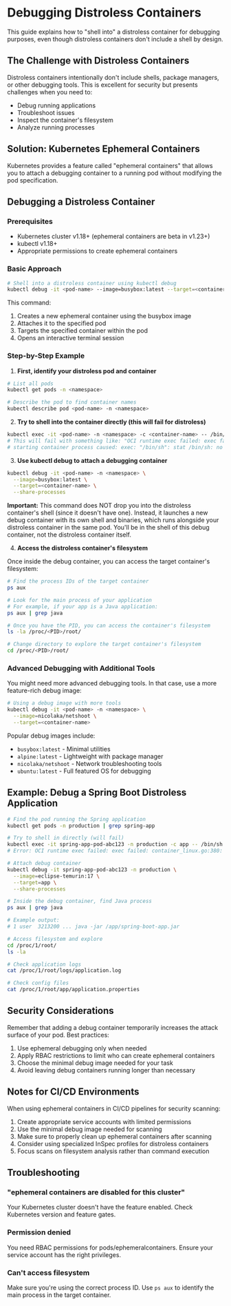 # Debugging Distroless Containers

This guide explains how to "shell into" a distroless container for debugging purposes, even though distroless containers don't include a shell by design.

## The Challenge with Distroless Containers

Distroless containers intentionally don't include shells, package managers, or other debugging tools. This is excellent for security but presents challenges when you need to:

- Debug running applications
- Troubleshoot issues
- Inspect the container's filesystem
- Analyze running processes

## Solution: Kubernetes Ephemeral Containers

Kubernetes provides a feature called "ephemeral containers" that allows you to attach a debugging container to a running pod without modifying the pod specification.

## Debugging a Distroless Container

### Prerequisites

- Kubernetes cluster v1.18+ (ephemeral containers are beta in v1.23+)
- kubectl v1.18+
- Appropriate permissions to create ephemeral containers

### Basic Approach

```bash
# Shell into a distroless container using kubectl debug
kubectl debug -it <pod-name> --image=busybox:latest --target=<container-name>
```

This command:
1. Creates a new ephemeral container using the busybox image
2. Attaches it to the specified pod
3. Targets the specified container within the pod
4. Opens an interactive terminal session

### Step-by-Step Example

1. **First, identify your distroless pod and container**

```bash
# List all pods
kubectl get pods -n <namespace>

# Describe the pod to find container names
kubectl describe pod <pod-name> -n <namespace>
```

2. **Try to shell into the container directly (this will fail for distroless)**

```bash
kubectl exec -it <pod-name> -n <namespace> -c <container-name> -- /bin/sh
# This will fail with something like: "OCI runtime exec failed: exec failed: container_linux.go:380: 
# starting container process caused: exec: "/bin/sh": stat /bin/sh: no such file or directory"
```

3. **Use kubectl debug to attach a debugging container**

```bash
kubectl debug -it <pod-name> -n <namespace> \
  --image=busybox:latest \
  --target=<container-name> \
  --share-processes
```

**Important:** This command does NOT drop you into the distroless container's shell (since it doesn't have one). Instead, it launches a new debug container with its own shell and binaries, which runs alongside your distroless container in the same pod. You'll be in the shell of this debug container, not the distroless container itself.

4. **Access the distroless container's filesystem**

Once inside the debug container, you can access the target container's filesystem:

```bash
# Find the process IDs of the target container
ps aux

# Look for the main process of your application
# For example, if your app is a Java application:
ps aux | grep java

# Once you have the PID, you can access the container's filesystem
ls -la /proc/<PID>/root/

# Change directory to explore the target container's filesystem
cd /proc/<PID>/root/
```

### Advanced Debugging with Additional Tools

You might need more advanced debugging tools. In that case, use a more feature-rich debug image:

```bash
# Using a debug image with more tools
kubectl debug -it <pod-name> -n <namespace> \
  --image=nicolaka/netshoot \
  --target=<container-name>
```

Popular debug images include:
- `busybox:latest` - Minimal utilities
- `alpine:latest` - Lightweight with package manager
- `nicolaka/netshoot` - Network troubleshooting tools
- `ubuntu:latest` - Full featured OS for debugging

## Example: Debug a Spring Boot Distroless Application

```bash
# Find the pod running the Spring application
kubectl get pods -n production | grep spring-app

# Try to shell in directly (will fail)
kubectl exec -it spring-app-pod-abc123 -n production -c app -- /bin/sh
# Error: OCI runtime exec failed: exec failed: container_linux.go:380: ...

# Attach debug container
kubectl debug -it spring-app-pod-abc123 -n production \
  --image=eclipse-temurin:17 \
  --target=app \
  --share-processes

# Inside the debug container, find Java process
ps aux | grep java

# Example output: 
# 1 user  3213200 ... java -jar /app/spring-boot-app.jar

# Access filesystem and explore
cd /proc/1/root/
ls -la

# Check application logs
cat /proc/1/root/logs/application.log

# Check config files
cat /proc/1/root/app/application.properties
```

## Security Considerations

Remember that adding a debug container temporarily increases the attack surface of your pod. Best practices:

1. Use ephemeral debugging only when needed
2. Apply RBAC restrictions to limit who can create ephemeral containers
3. Choose the minimal debug image needed for your task
4. Avoid leaving debug containers running longer than necessary

## Notes for CI/CD Environments

When using ephemeral containers in CI/CD pipelines for security scanning:

1. Create appropriate service accounts with limited permissions
2. Use the minimal debug image needed for scanning
3. Make sure to properly clean up ephemeral containers after scanning
4. Consider using specialized InSpec profiles for distroless containers
5. Focus scans on filesystem analysis rather than command execution

## Troubleshooting

### "ephemeral containers are disabled for this cluster"

Your Kubernetes cluster doesn't have the feature enabled. Check Kubernetes version and feature gates.

### Permission denied

You need RBAC permissions for pods/ephemeralcontainers. Ensure your service account has the right privileges.

### Can't access filesystem

Make sure you're using the correct process ID. Use `ps aux` to identify the main process in the target container.